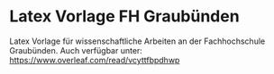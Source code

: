 # Latex Vorlage FH Graubünden
Latex Vorlage für wissenschaftliche Arbeiten an der Fachhochschule Graubünden.
Auch verfügbar unter: https://www.overleaf.com/read/vcyttfbpdhwp
